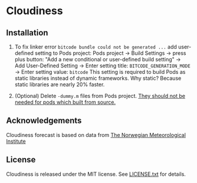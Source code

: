 Cloudiness
=========

## Installation

1. To fix linker error `bitcode bundle could not be generated ...` add user-defined setting to Pods project:
Pods project -> Build Settings -> press plus button: "Add a new conditional or user-defined build setting" -> Add User-Defined Setting -> Enter setting title: `BITCODE_GENERATION_MODE` -> Enter setting value: `bitcode`
This setting is required to build Pods as static libraries instead of dynamic frameworks. Why static? Because static libraries are nearly 20% faster.

2. (Optional) Delete `-dummy.m` files from Pods project. [They should not be needed for pods which built from source.](https://github.com/CocoaPods/CocoaPods/issues/1767#issuecomment-42665300)

## Acknowledgements

Cloudiness forecast is based on data from [The Norwegian Meteorological Institute](https://www.met.no/en)

## License
Cloudiness is released under the MIT license. See [LICENSE.txt](https://github.com/MelnykTaras/Cloudiness/blob/master/LICENSE.txt) for details.
